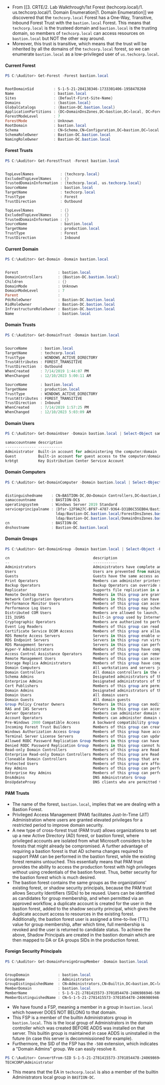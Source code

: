 - From [[3. CRTE/2. Lab Walkthrough/1st Forest (techcorp.local)/1. us.techcorp.local/1. Domain Enumeration|1. Domain Enumeration]] we discovered that the `techcorp.local` Forest has a One-Way, Transitive, Inbound Forest Trust with the `bastion.local` Forest. This means that `techcorp.local` is the trusteed domain and `bastion.local` is the trusting domain, so members of `techcorp.local` can access resources on `bastion.local` but NOT the other way around.
- Moreover, this trust is transitive, which means that the trust will be inherited by all the domains of the `techcorp.local` forest, so we can enumerate `bastion.local` as a low-privileged user of `us.techcorp.local`.
#### Current Forest
```powershell
PS C:\Auditor> Get-Forest -Forest bastion.local


RootDomainSid         : S-1-5-21-284138346-1733301406-1958478260
Name                  : bastion.local
Sites                 : {Default-First-Site-Name}
Domains               : {bastion.local}
GlobalCatalogs        : {Bastion-DC.bastion.local}
ApplicationPartitions : {DC=DomainDnsZones,DC=bastion,DC=local, DC=ForestDnsZones,DC=bastion,DC=local}
ForestModeLevel       : 7
ForestMode            : Unknown
RootDomain            : bastion.local
Schema                : CN=Schema,CN=Configuration,DC=bastion,DC=local
SchemaRoleOwner       : Bastion-DC.bastion.local
NamingRoleOwner       : Bastion-DC.bastion.local
```
#### Forest Trusts
```powershell
PS C:\Auditor> Get-ForestTrust -Forest bastion.local


TopLevelNames            : {techcorp.local}
ExcludedTopLevelNames    : {}
TrustedDomainInformation : {techcorp.local, us.techcorp.local}
SourceName               : bastion.local
TargetName               : techcorp.local
TrustType                : Forest
TrustDirection           : Outbound

TopLevelNames            : {}
ExcludedTopLevelNames    : {}
TrustedDomainInformation : {}
SourceName               : bastion.local
TargetName               : production.local
TrustType                : Forest
TrustDirection           : Inbound
```
#### Current Domain
```powershell
PS C:\Auditor> Get-Domain -Domain bastion.local


Forest                  : bastion.local
DomainControllers       : {Bastion-DC.bastion.local}
Children                : {}
DomainMode              : Unknown
DomainModeLevel         : 7
Parent                  :
PdcRoleOwner            : Bastion-DC.bastion.local
RidRoleOwner            : Bastion-DC.bastion.local
InfrastructureRoleOwner : Bastion-DC.bastion.local
Name                    : bastion.local
```
#### Domain Trusts
```powershell
PS C:\Auditor> Get-DomainTrust -Domain bastion.local


SourceName      : bastion.local
TargetName      : techcorp.local
TrustType       : WINDOWS_ACTIVE_DIRECTORY
TrustAttributes : FOREST_TRANSITIVE
TrustDirection  : Outbound
WhenCreated     : 7/14/2019 1:44:07 PM
WhenChanged     : 12/10/2023 5:00:11 AM

SourceName      : bastion.local
TargetName      : production.local
TrustType       : WINDOWS_ACTIVE_DIRECTORY
TrustAttributes : FOREST_TRANSITIVE
TrustDirection  : Inbound
WhenCreated     : 7/14/2019 1:57:25 PM
WhenChanged     : 12/10/2023 5:03:09 AM
```
#### Domain Users
```powershell
PS C:\Auditor> Get-DomainUser -Domain bastion.local | Select-Object samaccountname,description

samaccountname description
-------------- -----------
Administrator  Built-in account for administering the computer/domain
Guest          Built-in account for guest access to the computer/domain
krbtgt         Key Distribution Center Service Account
```
#### Domain Computers
```powershell
PS C:\Auditor> Get-DomainComputer -Domain bastion.local | Select-Object -Property distinguishedname,samaccountname,operatingsystem,serviceprincipalname,cn,dnshostname


distinguishedname    : CN=BASTION-DC,OU=Domain Controllers,DC=bastion,DC=local
samaccountname       : BASTION-DC$
operatingsystem      : Windows Server 2019 Standard
serviceprincipalname : {Dfsr-12F9A27C-BF97-4787-9364-D31B6C55EB04/Bastion-DC.bastion.local,
                       ldap/Bastion-DC.bastion.local/ForestDnsZones.bastion.local,
                       ldap/Bastion-DC.bastion.local/DomainDnsZones.bastion.local, TERMSRV/BASTION-DC...}
cn                   : BASTION-DC
dnshostname          : Bastion-DC.bastion.local
```
#### Domain Groups
```powershell
PS C:\Auditor> Get-DomainGroup -Domain bastion.local | Select-Object -Property cn,description

cn                                      description
--                                      -----------
Administrators                          Administrators have complete and unrestricted access to the computer/domain
Users                                   Users are prevented from making accidental or intentional system-wide changes and can run most appl...
Guests                                  Guests have the same access as members of the Users group by default, except for the Guest account ...
Print Operators                         Members can administer printers installed on domain controllers
Backup Operators                        Backup Operators can override security restrictions for the sole purpose of backing up or restoring...
Replicator                              Supports file replication in a domain
Remote Desktop Users                    Members in this group are granted the right to logon remotely
Network Configuration Operators         Members in this group can have some administrative privileges to manage configuration of networking...
Performance Monitor Users               Members of this group can access performance counter data locally and remotely
Performance Log Users                   Members of this group may schedule logging of performance counters, enable trace providers, and col...
Distributed COM Users                   Members are allowed to launch, activate and use Distributed COM objects on this machine.
IIS_IUSRS                               Built-in group used by Internet Information Services.
Cryptographic Operators                 Members are authorized to perform cryptographic operations.
Event Log Readers                       Members of this group can read event logs from local machine
Certificate Service DCOM Access         Members of this group are allowed to connect to Certification Authorities in the enterprise
RDS Remote Access Servers               Servers in this group enable users of RemoteApp programs and personal virtual desktops access to th...
RDS Endpoint Servers                    Servers in this group run virtual machines and host sessions where users RemoteApp programs and per...
RDS Management Servers                  Servers in this group can perform routine administrative actions on servers running Remote Desktop ...
Hyper-V Administrators                  Members of this group have complete and unrestricted access to all features of Hyper-V.
Access Control Assistance Operators     Members of this group can remotely query authorization attributes and permissions for resources on ...
Remote Management Users                 Members of this group can access WMI resources over management protocols (such as WS-Management via...
Storage Replica Administrators          Members of this group have complete and unrestricted access to all features of Storage Replica.
Domain Computers                        All workstations and servers joined to the domain
Domain Controllers                      All domain controllers in the domain
Schema Admins                           Designated administrators of the schema
Enterprise Admins                       Designated administrators of the enterprise
Cert Publishers                         Members of this group are permitted to publish certificates to the directory
Domain Admins                           Designated administrators of the domain
Domain Users                            All domain users
Domain Guests                           All domain guests
Group Policy Creator Owners             Members in this group can modify group policy for the domain
RAS and IAS Servers                     Servers in this group can access remote access properties of users
Server Operators                        Members can administer domain servers
Account Operators                       Members can administer domain user and group accounts
Pre-Windows 2000 Compatible Access      A backward compatibility group which allows read access on all users and groups in the domain
Incoming Forest Trust Builders          Members of this group can create incoming, one-way trusts to this forest
Windows Authorization Access Group      Members of this group have access to the computed tokenGroupsGlobalAndUniversal attribute on User o...
Terminal Server License Servers         Members of this group can update user accounts in Active Directory with information about license i...
Allowed RODC Password Replication Group Members in this group can have their passwords replicated to all read-only domain controllers in th...
Denied RODC Password Replication Group  Members in this group cannot have their passwords replicated to any read-only domain controllers in...
Read-only Domain Controllers            Members of this group are Read-Only Domain Controllers in the domain
Enterprise Read-only Domain Controllers Members of this group are Read-Only Domain Controllers in the enterprise
Cloneable Domain Controllers            Members of this group that are domain controllers may be cloned.
Protected Users                         Members of this group are afforded additional protections against authentication security threats. ...
Key Admins                              Members of this group can perform administrative actions on key objects within the domain.
Enterprise Key Admins                   Members of this group can perform administrative actions on key objects within the forest.
DnsAdmins                               DNS Administrators Group
DnsUpdateProxy                          DNS clients who are permitted to perform dynamic updates on behalf of some other clients (such as D...
```
#### PAM Trusts
- The name of the forest, `bastion.local`, implies that we are dealing with a Bastion Forest.
- Privileged Access Management (PAM) facilitates Just-In-Time (JIT) Administration where users are granted elevated privileges for a restricted period to improve domain security.
- A new type of cross-forest trust (PAM trust) allows organizations to set up a new Active Directory (AD) forest, or bastion forest, where privileged accounts are isolated from what Microsoft considers to be forests that might already be compromised. A further advantage of requiring a bastion forest is that AD schema changes required to support PAM can be performed in the bastion forest, while the existing forest remains untouched. This essentially means that PAM trust provides the ability to access the production forest with high privileges without using credentials of the bastion forest. Thus, better security for the bastion forest which is much desired.
- The bastion forest contains the same groups as the organizations’ existing forest, or shadow security principals, because the PAM trust allows Security Identifiers (SIDs) to be reused. Users can be identified as candidates for group membership, and when permitted via an approved workflow, a duplicate account is created for the user in the bastion forest, added to the shadow security principal, which gives the duplicate account access to resources in the existing forest. Additionally, the bastion forest user is assigned a time-to-live (TTL) value for group membership, after which time, full membership is revoked and the user is returned to candidate status. To achieve the above, Shadow Principals are created in the bastion domain which are then mapped to DA or EA groups SIDs in the production forest.
#### Foreign Security Principals
```powershell
PS C:\Auditor> Get-DomainForeignGroupMember -Domain bastion.local


GroupDomain             : bastion.local
GroupName               : Administrators
GroupDistinguishedName  : CN=Administrators,CN=Builtin,DC=bastion,DC=local
MemberDomain            : bastion.local
MemberName              : S-1-5-21-2781415573-3701854478-2406986946-500
MemberDistinguishedName : CN=S-1-5-21-2781415573-3701854478-2406986946-500,CN=ForeignSecurityPrincipals,DC=bastion,DC=local
```
- We have found a FSP, meaning a member in a group in `bastion.local` which however DOES NOT BELONG to that domain.
- This FSP is a member of the builtin Administrators group in `bastion.local`. This is the local group of Administrators in the domain controller which was created BEFORE ADDS was installed on that server. This builtin group is maintained in case ADDS is uninstalled in the future (in case this server is decommissioned for example).
- Furthermore, the SID of the FSP has the `-500` extension, which indicates a "Domain Admins" group. We can easily resolve it.
```powershell
PS C:\Auditor> ConvertFrom-SID S-1-5-21-2781415573-3701854478-2406986946-500
TECHCORP\Administrator
```
- This means that the EA in `techcorp.local` is also a member of the builtin Administrators local group in `BASTION-DC`.
